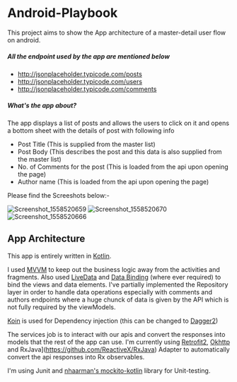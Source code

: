 # Android-Playbook

This project aims to show the App architecture of a master-detail user flow on android.
##### All the endpoint used by the app are mentioned below

 - http://jsonplaceholder.typicode.com/posts
 - http://jsonplaceholder.typicode.com/users
 - http://jsonplaceholder.typicode.com/comments
 
##### What's the app about?

The app displays a list of posts and allows the users to click on it and opens a bottom sheet with the details of post with following info
 - Post Title (This is supplied from the master list)
 - Post Body (This describes the post and this data is also supplied from the master list)
 - No. of Comments for the post (This is loaded from the api upon opening the page)
 - Author name (This is loaded from the api upon opening the page)

Please find the Screeshots below:-

![Screenshot_1558520659](https://user-images.githubusercontent.com/2275562/58169007-39fea480-7cc2-11e9-85c7-2e0e9fffef8a.png)
![Screenshot_1558520670](https://user-images.githubusercontent.com/2275562/58169012-3c60fe80-7cc2-11e9-94d5-bae9ba47a45d.png)
![Screenshot_1558520666](https://user-images.githubusercontent.com/2275562/58169019-3ec35880-7cc2-11e9-8568-d27e08801f1b.png)

## App Architecture

This app is entirely written in [Kotlin](https://kotlinlang.org/).

I used [MVVM](https://en.wikipedia.org/wiki/Model%E2%80%93view%E2%80%93viewmodel) to keep out the business logic away from the activities and fragments. Also used [LiveData](https://developer.android.com/topic/libraries/architecture/livedata) and [Data Binding](https://developer.android.com/topic/libraries/data-binding) (where ever required) to bind the views and data elements. I've partially implemented the Repository layer in order to handle data operations especially with comments and authors endpoints where a huge chunck of data is given by the API which is not fully required by the viewModels.

[Koin](https://insert-koin.io/) is used for Dependency injection (this can be changed to [Dagger2](https://google.github.io/dagger/))

The services job is to interact with our apis and convert the responses into models that the rest of the app can use. I'm currently using [Retrofit2](https://square.github.io/retrofit/), [Okhttp](https://square.github.io/okhttp/) and RxJava](https://github.com/ReactiveX/RxJava) Adapter to automatically convert the api responses into Rx observables.

I'm using Junit and [nhaarman's mockito-kotlin](https://github.com/nhaarman/mockito-kotlin) library for Unit-testing.
